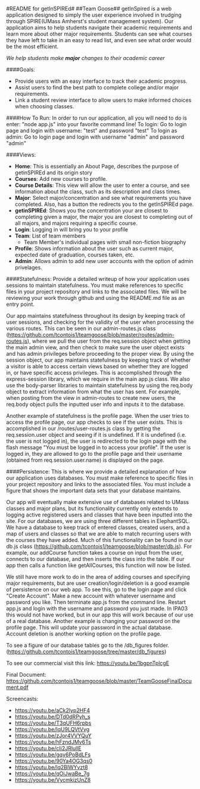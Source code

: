 #README for getInSPIREd#
##Team Goose##
getInSpired is a web application designed to simply the user experience involved in trudging through SPIRE(UMass Amherst's student management system).
Our application aims to help students navigate their academic requirements and learn more about other major requirements. Students can see what courses they have left to take in an easy to read list, and even see what order would be the most efficient.

_We help_ _students_ _make_ _**major**_ _changes_ _to_ _their_ _academic career_

####Goals:
* Provide users with an easy interface to track their academic progress.
* Assist users to find the best path to complete college and/or major requirements.
* Link a student review interface to allow users to make informed choices when choosing classes.

####How To Run:
In order to run our application, all you will need to do is enter: "node app.js" into your favorite command line!
To login: Go to login page and login with username: "test" and password "test"
To login as admin: Go to login page and login with username "admin" and password "admin"

####Views:
* **Home**: This is essentially an About Page, describes the purpose of getinSPIREd and its origin story
* **Courses**: Add new courses to profile. 
* **Course Details**: This view will allow the user to enter a course, and see information about the class, such as its description and class times.
* **Major**: Select major/concentration and see what requirements you have completed. Also, has a button the redirects you to the getInSPIREd page.
* **getinSPIREd**: Shows you the concentration your are closest to completing given a major, the major you are closest to completing out of all majors, and majors requiring a specific course.
* **Login**: Logging in will bring you to your profile
* **Team**: List of team members
  * Team Member's individual pages with small non-fiction biography
* **Profile**: Shows information about the user such as current major, expected date of graduation, courses taken, etc.
* **Admin**: Allows admin to add new user accounts with the option of admin privelages.

####Statefulness:
Provide a detailed writeup of how your application uses sessions to maintain statefulness. You must make references to specific files in your project repository and links to the associated files. We will be reviewing your work through github and using the README.md file as an entry point.

Our app maintains statefulness throughout its design by keeping track of user sessions, and checking for the validity of the user when processing the various routes. This can be seen in our admin-routes.js class (https://github.com/tcontois1/teamgoose/blob/master/routes/admin-routes.js), where we pull the user from the req.session object when getting the main admin view, and then check to make sure the user object exists and has admin privileges before proceeding to the proper view. By using the session object, our app maintains statefulness by keeping track of whether a visitor is able to access certain views based on whether they are logged in, or have specific access privileges. This is accomplished through the express-session library, which we require in the main app.js class. We also use the body-parser libraries to maintain statefulness by using the req.body object to extract information from what the user has sent. For example, when posting from the view in admin-routes to create new users, the req.body object pulls the inputted user info and inputs it to the database.

Another example of statefulness is the profile page. When the user tries to access the profile page, our app checks to see if the user exists. This is accomplished in our /routes/user-routes.js class by getting the req.session.user object and seeing if it is undefined. If it is undefined (i.e. the user is not logged in), the user is redirected to the login page with the flash message "You must be logged in to access your profile". If the user is logged in, they are allowed to go to the profile page and their username (obtained from req.session.user.name) is displayed on the page.

####Persistence:
This is where we provide a detailed explanation of how our application uses databases. You must make reference to specific files in your project repository and links to the associated files. You must include a figure that shows the important data sets that your database maintains. 

Our app will eventually make extensive use of databases related to UMass classes and major plans, but its functionality currently only extends to logging active registered users and classes that have been inputted into the site. For our databases, we are using three different tables in ElephantSQL. We have a database to keep track of entered classes, created users, and a map of users and classes so that we are able to match recurring users with the courses they have added. Much of this functionality can be found in our db.js class (https://github.com/tcontois1/teamgoose/blob/master/db.js). 
For example, our addCourse function takes a course on input from the user, connects to our database, and then inserts the class into the table. If our app then calls a function like getAllCourses, this function will now be listed. 

We still have more work to do in the area of adding courses and specifying major requirements, but are user creation/login/deletion is a good example of persistence on our web app. To see this, go to the login page and click "Create Account". Make a new account with whatever username and password you like. Then terminate app.js from the command line. Restart app.js and login with the username and password you just made. In IPA03 this would not have worked, but in our app this will work because of our use of a real database. Another example is changing your password on the profile page. This will update your password in the actual database. Account deletion is another working option on the profile page.

To see a figure of our database tables go to the /db_figures folder.
(https://github.com/tcontois1/teamgoose/tree/master/db_figures)

To see our commercial visit this link:
https://youtu.be/1bgpnTplcgE

Final Document:
https://github.com/tcontois1/teamgoose/blob/master/TeamGooseFinalDocument.pdf

Screencasts:
* https://youtu.be/aCk2lyp2HF4
* https://youtu.be/DTd0dRPyh_s
* https://youtu.be/T3qUFH6rpbs
* https://youtu.be/IqU9LQVtVvg
* https://youtu.be/zJor4VVYQuY
* https://youtu.be/hFzndJMv6Ts
* https://youtu.be/cIi2JRlullE
* https://youtu.be/gqy6PoBdLFs
* https://youtu.be/90Ya4OG3qs0
* https://youtu.be/lq2BlWYvzt8
* https://youtu.be/qOiJwaBe_7g
* https://youtu.be/VycmkizUnZ8
